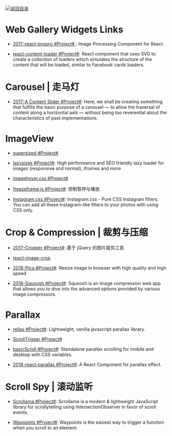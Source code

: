 [![返回目录](https://user-images.githubusercontent.com/5803001/38079637-ff0abcf0-3371-11e8-9b76-ad651620afc7.jpg)](https://github.com/wxyyxc1992/Awesome-Lists)

# Web Gallery Widgets Links

- [2017-react-imgpro #Project# ](https://github.com/nitin42/react-imgpro): Image Processing Component for React.

* [react-content-loader #Project#](https://github.com/danilowoz/react-content-loader): React component that uses SVG to create a collection of loaders which simulates the structure of the content that will be loaded, similar to Facebook cards loaders.

# Carousel | 走马灯

- [2017-A Content Slider #Project#](https://inclusive-components.design/a-content-slider/): Here, we shall be creating something that fulfills the basic purpose of a carousel — to allow the traversal of content along a horizontal axis — without being too reverential about the characteristics of past implementations.

# ImageView

- [supersized #Project#](https://github.com/buildinternet/supersized)

- [lazysizes #Project#](https://github.com/aFarkas/lazysizes): High performance and SEO friendly lazy loader for images (responsive and normal), iframes and more

- [imagehover.css #Project#](https://github.com/ciar4n/imagehover.css)

- [freezeframe.js #Project#](https://github.com/ctrl-freaks/freezeframe.js): 控制暂停与播放

* [Instagram.css #Project#](https://github.com/picturepan2/instagram.css): Instagram.css - Pure CSS Instagram filters. You can add all these Instagram-like filters to your photos with using CSS only.

# Crop & Compression | 裁剪与压缩

- [2017-Cropper #Project#](http://fengyuanchen.github.io/cropper/): 基于 jQuery 的图片裁剪工具

- [react-image-crop](https://github.com/DominicTobias/react-image-crop)

- [2018-Pica #Project#](http://nodeca.github.io/pica/demo/): Resize image in browser with high quality and high speed

- [2018-Squoosh #Project#](https://github.com/GoogleChromeLabs/squoosh): Squoosh is an image compression web app that allows you to dive into the advanced options provided by various image compressors.

# Parallax

- [rellax #Project#](https://github.com/dixonandmoe/rellax): Lightweight, vanilla javascript parallax library.

- [ScrollTrigger #Project#](https://github.com/terwanerik/ScrollTrigger)

- [basicScroll #Project#](https://github.com/electerious/basicScroll): Standalone parallax scrolling for mobile and desktop with CSS variables.

- [2018-react-parallax #Project#](https://github.com/RRutsche/react-parallax#readme): A React Component for parallax effect.

# Scroll Spy | 滚动监听

- [Scrollama #Project#](https://github.com/russellgoldenberg/scrollama): Scrollama is a modern & lightweight JavaScript library for scrollytelling using IntersectionObserver in favor of scroll events.

- [Waypoints #Project#](http://imakewebthings.com/waypoints/): Waypoints is the easiest way to trigger a function when you scroll to an element.

